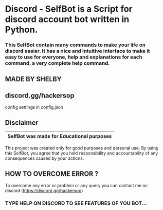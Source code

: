 # Discord - SelfBot is a Script for discord account bot written in Python.

### This SelfBot contain many commands to make your life on discord easier. It has a nice and intuitive interface to make it easy to use for everyone, help and explanations for each command, a very complete help command.

## MADE BY SHELBY

## discord.gg/hackersop


config settings in config.json

## Disclaimer

|SelfBot was made for Educational purposes|
|-------------------------------------------------|
This project was created only for good purposes and personal use.
By using this SelfBot, you agree that you hold responsibility and accountability of any consequences caused by your actions.

## HOW TO OVERCOME ERROR ?

To overcome any error or problem or any query you can contact me on discord (https://discord.gg/hackersop)

### TYPE HELP ON DISCORD TO SEE FEATURES OF YOU BOT...


